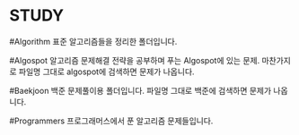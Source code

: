 # STUDY

#Algorithm
표준 알고리즘들을 정리한 폴더입니다.

#Algospot
알고리즘 문제해결 전략을 공부하며 푸는 Algospot에 있는 문제.
마찬가지로 파일명 그대로 algospot에 검색하면 문제가 나옵니다.

#Baekjoon 
백준 문제풀이용 폴더입니다.
파일명 그대로 백준에 검색하면 문제가 나옵니다.

#Programmers
프로그래머스에서 푼 알고리즘 문제들입니다.